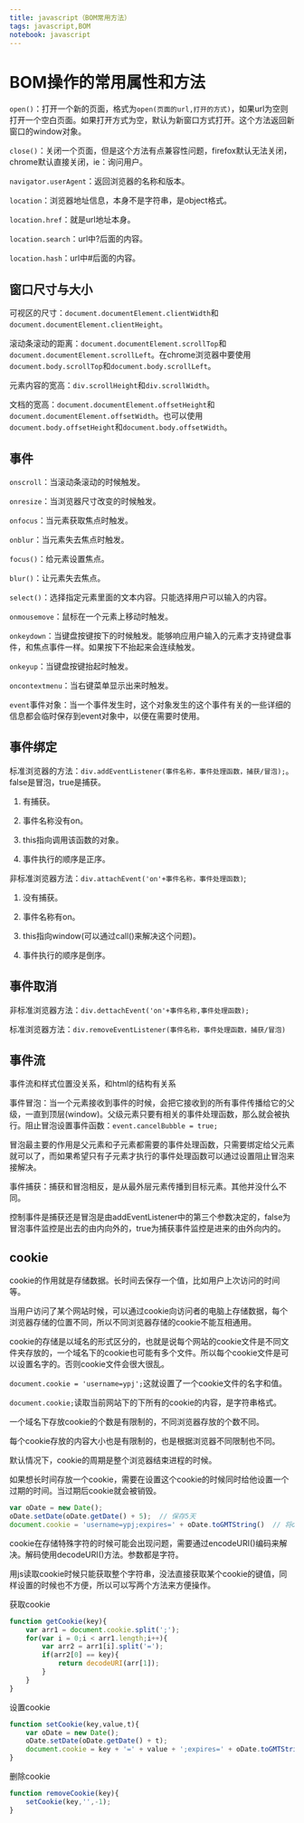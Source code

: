 ```yaml
---
title: javascript（BOM常用方法）
tags: javascript,BOM
notebook: javascript
---
```


# BOM操作的常用属性和方法

`open()`：打开一个新的页面，格式为`open(页面的url,打开的方式)`，如果url为空则打开一个空白页面。如果打开方式为空，默认为新窗口方式打开。这个方法返回新窗口的window对象。

`close()`：关闭一个页面，但是这个方法有点兼容性问题，firefox默认无法关闭，chrome默认直接关闭，ie：询问用户。

`navigator.userAgent`：返回浏览器的名称和版本。

`location`：浏览器地址信息，本身不是字符串，是object格式。

`location.href`：就是url地址本身。

`location.search`：url中?后面的内容。

`location.hash`：url中#后面的内容。

## 窗口尺寸与大小

可视区的尺寸：`document.documentElement.clientWidth`和`document.documentElement.clientHeight`。

滚动条滚动的距离：`document.documentElement.scrollTop`和`document.documentElement.scrollLeft`。在chrome浏览器中要使用`document.body.scrollTop`和`document.body.scrollLeft`。

元素内容的宽高：`div.scrollHeight`和`div.scrollWidth`。

文档的宽高：`document.documentElement.offsetHeight`和`document.documentElement.offsetWidth`。也可以使用`document.body.offsetHeight`和`document.body.offsetWidth`。

## 事件

`onscroll`：当滚动条滚动的时候触发。

`onresize`：当浏览器尺寸改变的时候触发。

`onfocus`：当元素获取焦点时触发。

`onblur`：当元素失去焦点时触发。

`focus()`：给元素设置焦点。

`blur()`：让元素失去焦点。

`select()`：选择指定元素里面的文本内容。只能选择用户可以输入的内容。

`onmousemove`：鼠标在一个元素上移动时触发。

`onkeydown`：当键盘按键按下的时候触发。能够响应用户输入的元素才支持键盘事件，和焦点事件一样。如果按下不抬起来会连续触发。

`onkeyup`：当键盘按键抬起时触发。

`oncontextmenu`：当右键菜单显示出来时触发。

`event`事件对象：当一个事件发生时，这个对象发生的这个事件有关的一些详细的信息都会临时保存到event对象中，以便在需要时使用。

## 事件绑定

标准浏览器的方法：`div.addEventListener(事件名称，事件处理函数，捕获/冒泡);`。false是冒泡，true是捕获。

1. 有捕获。

2. 事件名称没有on。

3. this指向调用该函数的对象。

4. 事件执行的顺序是正序。

非标准浏览器方法：`div.attachEvent('on'+事件名称，事件处理函数)`;

1. 没有捕获。

2. 事件名称有on。

3. this指向window(可以通过call()来解决这个问题)。

4. 事件执行的顺序是倒序。

## 事件取消

非标准浏览器方法：`div.dettachEvent('on'+事件名称,事件处理函数);`

标准浏览器方法：`div.removeEventListener(事件名称，事件处理函数，捕获/冒泡)`

## 事件流

事件流和样式位置没关系，和html的结构有关系

事件冒泡：当一个元素接收到事件的时候，会把它接收到的所有事件传播给它的父级，一直到顶层(window)。父级元素只要有相关的事件处理函数，那么就会被执行。阻止冒泡设置事件函数：`event.cancelBubble = true;`

冒泡最主要的作用是父元素和子元素都需要的事件处理函数，只需要绑定给父元素就可以了，而如果希望只有子元素才执行的事件处理函数可以通过设置阻止冒泡来接解决。


事件捕获：捕获和冒泡相反，是从最外层元素传播到目标元素。其他并没什么不同。

控制事件是捕获还是冒泡是由addEventListener中的第三个参数决定的，false为冒泡事件监控是出去的由内向外的，true为捕获事件监控是进来的由外向内的。

## cookie

cookie的作用就是存储数据。长时间去保存一个值，比如用户上次访问的时间等。

当用户访问了某个网站时候，可以通过cookie向访问者的电脑上存储数据，每个浏览器存储的位置不同，所以不同浏览器存储的cookie不能互相通用。

cookie的存储是以域名的形式区分的，也就是说每个网站的cookie文件是不同文件夹存放的，一个域名下的cookie也可能有多个文件。所以每个cookie文件是可以设置名字的。否则cookie文件会很大很乱。

`document.cookie = 'username=ypj';`这就设置了一个cookie文件的名字和值。

`document.cookie;`读取当前网站下的下所有的cookie的内容，是字符串格式。


一个域名下存放cookie的个数是有限制的，不同浏览器存放的个数不同。

每个cookie存放的内容大小也是有限制的，也是根据浏览器不同限制也不同。

默认情况下，cookie的周期是整个浏览器结束进程的时候。

如果想长时间存放一个cookie，需要在设置这个cookie的时候同时给他设置一个过期的时间。当过期后cookie就会被销毁。

```js
var oDate = new Date();
oDate.setDate(oDate.getDate() + 5);  // 保存5天
document.cookie = 'username=ypj;expires=' + oDate.toGMTString()  // 将oDate又object转为string;
```

cookie在存储特殊字符的时候可能会出现问题，需要通过encodeURI()编码来解决。解码使用decodeURI()方法。参数都是字符。

用js读取cookie时候只能获取整个字符串，没法直接获取某个cookie的键值，同样设置的时候也不方便，所以可以写两个方法来方便操作。

获取cookie

```js
function getCookie(key){
    var arr1 = document.cookie.split(';');
    for(var i = 0;i < arr1.length;i++){
        var arr2 = arr1[i].split('=');
        if(arr2[0] == key){
            return decodeURI(arr[1]);
        }
    }
}
```

设置cookie

```js
function setCookie(key,value,t){
    var oDate = new Date();
    oDate.setDate(oDate.getDate() + t);
    document.cookie = key + '=' + value + ';expires=' + oDate.toGMTString();
}
```

删除cookie

```js
function removeCookie(key){
    setCookie(key,'',-1);
}
```
